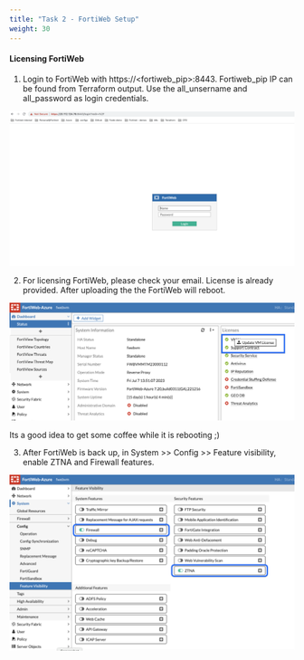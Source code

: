 ```yaml
---
title: "Task 2 - FortiWeb Setup"
weight: 30
---
```


#### **Licensing FortiWeb**

1. Login to FortiWeb with https://<fortiweb_pip>:8443. Fortiweb_pip IP can be found from Terraform output. Use the all_unsername and all_password as login credentials. 
 
 ![fortiweblogin](../images/fortiweb-01.jpg)

2. For licensing FortiWeb, please check your email. License is already provided. After uploading the the FortiWeb will reboot. 

 ![fortiweblicense](../images/fortiweb-02.jpg)

 Its a good idea to get some coffee while it is rebooting ;) 

3. After FortiWeb is back up, in System >> Config >> Feature visibility, enable ZTNA and Firewall features. 

 ![fortiwebfeature](../images/fortiweb-03.jpg)